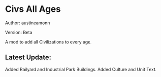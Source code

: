 # Civs All Ages

Author: austineamonn

Version: Beta

A mod to add all Civilizations to every age.

## Latest Update:

Added Railyard and Industrial Park Buildings. Added Culture and Unit Text.